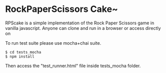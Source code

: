 # RockPaperScissors Cake~
RPScake is a simple implementation of the Rock Paper Scissors game in vanilla javascript. Anyone can clone and run in a browser or access directly on <link>

To run test suite please use mocha+chai suite.

```
$ cd tests_mocha
$ npm install
```

Then access the "test_runner.html" file inside tests_mocha folder.
